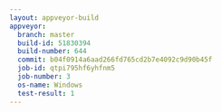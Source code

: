 ```yaml
---
layout: appveyor-build
appveyor:
  branch: master
  build-id: 51830394
  build-number: 644
  commit: b04f0914a6aad266fd765cd2b7e4092c9d90b45f
  job-id: qtpi795hf6yhfnm5
  job-number: 3
  os-name: Windows
  test-result: 1
---
```


